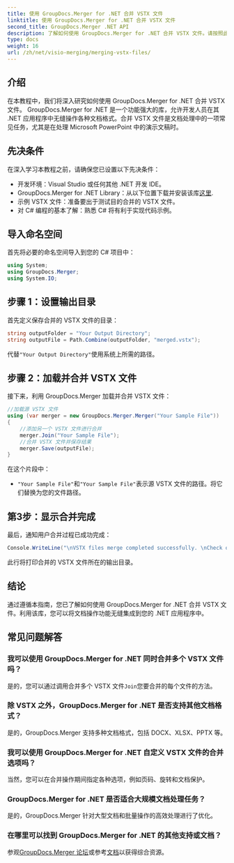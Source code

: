```yaml
---
title: 使用 GroupDocs.Merger for .NET 合并 VSTX 文件
linktitle: 使用 GroupDocs.Merger for .NET 合并 VSTX 文件
second_title: GroupDocs.Merger .NET API
description: 了解如何使用 GroupDocs.Merger for .NET 合并 VSTX 文件。请按照此分步指南在 C# 中进行高效的文档操作。
type: docs
weight: 16
url: /zh/net/visio-merging/merging-vstx-files/
---
```

## 介绍
在本教程中，我们将深入研究如何使用 GroupDocs.Merger for .NET 合并 VSTX 文件。 GroupDocs.Merger for .NET 是一个功能强大的库，允许开发人员在其 .NET 应用程序中无缝操作各种文档格式。合并 VSTX 文件是文档处理中的一项常见任务，尤其是在处理 Microsoft PowerPoint 中的演示文稿时。
## 先决条件
在深入学习本教程之前，请确保您已设置以下先决条件：
- 开发环境：Visual Studio 或任何其他 .NET 开发 IDE。
-  GroupDocs.Merger for .NET Library：从以下位置下载并安装该库[这里](https://releases.groupdocs.com/merger/net/).
- 示例 VSTX 文件：准备要出于测试目的合并的 VSTX 文件。
- 对 C# 编程的基本了解：熟悉 C# 将有利于实现代码示例。

## 导入命名空间
首先将必要的命名空间导入到您的 C# 项目中：
```csharp
using System; 
using GroupDocs.Merger;
using System.IO;
```
## 步骤 1：设置输出目录
首先定义保存合并的 VSTX 文件的目录：
```csharp
string outputFolder = "Your Output Directory";
string outputFile = Path.Combine(outputFolder, "merged.vstx");
```
代替`"Your Output Directory"`使用系统上所需的路径。
## 步骤 2：加载并合并 VSTX 文件
接下来，利用 GroupDocs.Merger 加载并合并 VSTX 文件：
```csharp
//加载源 VSTX 文件
using (var merger = new GroupDocs.Merger.Merger("Your Sample File"))
{
    //添加另一个 VSTX 文件进行合并
    merger.Join("Your Sample File");
    //合并 VSTX 文件并保存结果
    merger.Save(outputFile);
}
```
在这个片段中：
- `"Your Sample File"`和`"Your Sample File"`表示源 VSTX 文件的路径。将它们替换为您的文件路径。
## 第3步：显示合并完成
最后，通知用户合并过程已成功完成：
```csharp
Console.WriteLine("\nVSTX files merge completed successfully. \nCheck output in {0}", outputFolder);
```
此行将打印合并的 VSTX 文件所在的输出目录。

## 结论
通过遵循本指南，您已了解如何使用 GroupDocs.Merger for .NET 合并 VSTX 文件。利用该库，您可以将文档操作功能无缝集成到您的 .NET 应用程序中。

## 常见问题解答
### 我可以使用 GroupDocs.Merger for .NET 同时合并多个 VSTX 文件吗？
是的，您可以通过调用合并多个 VSTX 文件`Join`您要合并的每个文件的方法。
### 除 VSTX 之外，GroupDocs.Merger for .NET 是否支持其他文档格式？
是的，GroupDocs.Merger 支持多种文档格式，包括 DOCX、XLSX、PPTX 等。
### 我可以使用 GroupDocs.Merger for .NET 自定义 VSTX 文件的合并选项吗？
当然，您可以在合并操作期间指定各种选项，例如页码、旋转和文档保护。
### GroupDocs.Merger for .NET 是否适合大规模文档处理任务？
是的，GroupDocs.Merger 针对大型文档和批量操作的高效处理进行了优化。
### 在哪里可以找到 GroupDocs.Merger for .NET 的其他支持或文档？
参观[GroupDocs.Merger 论坛](https://forum.groupdocs.com/c/merger/32)或参考[文档](https://reference.groupdocs.com/merger/net/)以获得综合资源。